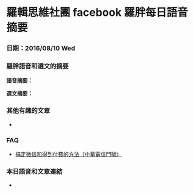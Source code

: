 # 羅輯思維社團 facebook 羅胖每日語音摘要

### 日期：2016/08/10 Wed

### 羅胖語音和選文的摘要

**語音摘要：**



**選文摘要：**



### 其他有趣的文章
-

### FAQ
- [搞定微信和得到付費的方法（中華電信門號）](http://hanscholem.tw/2016/07/22/WeChat-Go/)


### 本日語音和文章連結
-
